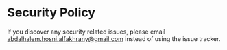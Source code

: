 # Security Policy

If you discover any security related issues, please email abdalhalem.hosni.alfakhrany@gmail.com instead of using the issue tracker.
